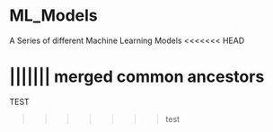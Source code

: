 # ML_Models
A Series of different Machine Learning Models
<<<<<<< HEAD

||||||| merged common ancestors
=======
TEST
>>>>>>> test
